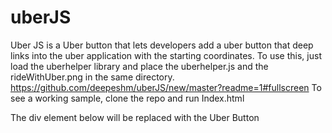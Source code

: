 # uberJS
Uber JS is a Uber button that lets developers add a uber button that deep links into the uber application with the starting coordinates.
To use this, just load the uberhelper library and place the uberhelper.js and the rideWithUber.png in the same directory. 
https://github.com/deepeshm/uberJS/new/master?readme=1#fullscreen
To see a working sample, clone the repo and run Index.html

<html> 
	<head> 
		<title>Ride with uber</title>
	</head>
	<script src="http://code.jquery.com/jquery-1.11.3.min.js"></script>
	<script src="uberhelper.js"></script>
	<script type="text/javascript">
	$(document).ready(function() {
		uber.uberButton('uberDiv',null,'2201 6th Ave Seattle WA');
	});
	</script>
	<body>
		<p>The div element below will be replaced with the Uber Button</p>
		<div id='uberDiv'>
		</div>
	</body>
</html>

